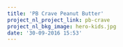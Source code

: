 ```yaml
---
title: 'PB Crave Peanut Butter'
project_nl_project_link: pb-crave
project_nl_bkg_image: hero-kids.jpg
date: '30-09-2016 15:53'
---
```


